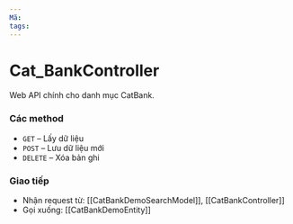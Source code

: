 ```yaml
---
Mã: 
tags:
---
```


# Cat_BankController

Web API chính cho danh mục CatBank.

### Các method
- `GET` – Lấy dữ liệu
- `POST` – Lưu dữ liệu mới
- `DELETE` – Xóa bản ghi

### Giao tiếp
- Nhận request từ: [[CatBankDemoSearchModel]], [[CatBankController]]
- Gọi xuống: [[CatBankDemoEntity]]

